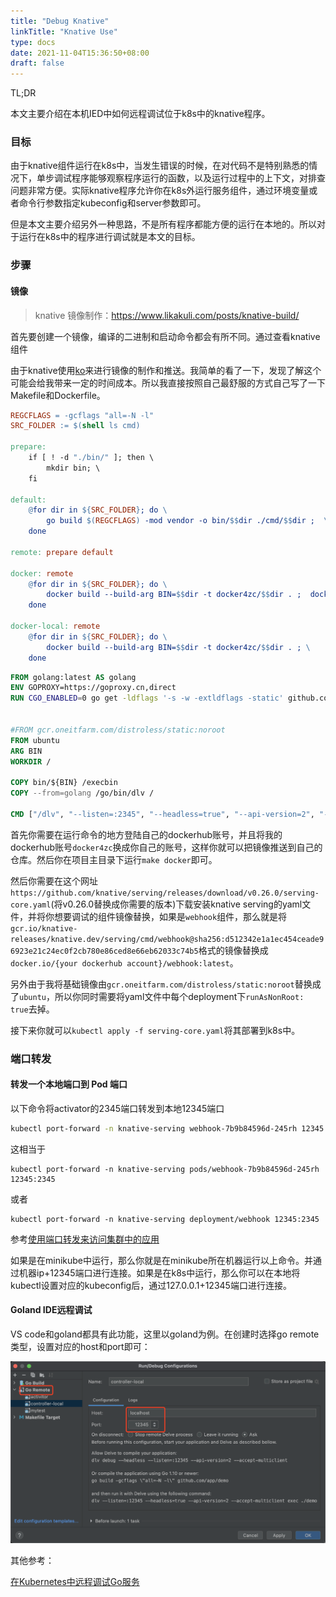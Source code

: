 ```yaml
---
title: "Debug Knative"
linkTitle: "Knative Use"
type: docs
date: 2021-11-04T15:36:50+08:00
draft: false
---
```


TL;DR

本文主要介绍在本机IED中如何远程调试位于k8s中的knative程序。

### 目标

由于knative组件运行在k8s中，当发生错误的时候，在对代码不是特别熟悉的情况下，单步调试程序能够观察程序运行的函数，以及运行过程中的上下文，对排查问题非常方便。实际knative程序允许你在k8s外运行服务组件，通过环境变量或者命令行参数指定kubeconfig和server参数即可。

但是本文主要介绍另外一种思路，不是所有程序都能方便的运行在本地的。所以对于运行在k8s中的程序进行调试就是本文的目标。

### 步骤

#### 镜像

> knative 镜像制作：https://www.likakuli.com/posts/knative-build/

首先要创建一个镜像，编译的二进制和启动命令都会有所不同。通过查看knative组件

由于knative使用[ko](https://github.com/google/ko)来进行镜像的制作和推送。我简单的看了一下，发现了解这个可能会给我带来一定的时间成本。所以我直接按照自己最舒服的方式自己写了一下Makefile和Dockerfile。

```makefile
REGCFLAGS = -gcflags "all=-N -l"
SRC_FOLDER := $(shell ls cmd)

prepare:
	if [ ! -d "./bin/" ]; then \
    	mkdir bin; \
    fi

default:
	@for dir in ${SRC_FOLDER}; do \
        go build $(REGCFLAGS) -mod vendor -o bin/$$dir ./cmd/$$dir ;  \
    done

remote: prepare default

docker: remote
	@for dir in ${SRC_FOLDER}; do \
        docker build --build-arg BIN=$$dir -t docker4zc/$$dir . ;  docker push docker4zc/$$dir ; \
    done

docker-local: remote
	@for dir in ${SRC_FOLDER}; do \
        docker build --build-arg BIN=$$dir -t docker4zc/$$dir . ; \
    done
```

```dockerfile
FROM golang:latest AS golang
ENV GOPROXY=https://goproxy.cn,direct
RUN CGO_ENABLED=0 go get -ldflags '-s -w -extldflags -static' github.com/go-delve/delve/cmd/dlv


#FROM gcr.oneitfarm.com/distroless/static:noroot
FROM ubuntu
ARG BIN
WORKDIR /

COPY bin/${BIN} /execbin
COPY --from=golang /go/bin/dlv /

CMD ["/dlv", "--listen=:2345", "--headless=true", "--api-version=2", "--accept-multiclient", "exec", "/execbin"]
```

首先你需要在运行命令的地方登陆自己的dockerhub账号，并且将我的dockerhub账号`docker4zc`换成你自己的账号，这样你就可以把镜像推送到自己的仓库。然后你在项目主目录下运行`make docker`即可。

然后你需要在这个网址`https://github.com/knative/serving/releases/download/v0.26.0/serving-core.yaml`(将v0.26.0替换成你需要的版本)下载安装knative serving的yaml文件，并将你想要调试的组件镜像替换，如果是`webhook`组件，那么就是将`gcr.io/knative-releases/knative.dev/serving/cmd/webhook@sha256:d512342e1a1ec454ceade96923e21c24ec0f2cb780e86ced8e66eb62033c74b5`格式的镜像替换成`docker.io/{your dockerhub account}/webhook:latest`。

另外由于我将基础镜像由`gcr.oneitfarm.com/distroless/static:noroot`替换成了`ubuntu`，所以你同时需要将yaml文件中每个deployment下`runAsNonRoot: true`去掉。

接下来你就可以`kubectl apply -f serving-core.yaml`将其部署到k8s中。

### 端口转发

#### 转发一个本地端口到 Pod 端口

以下命令将activator的2345端口转发到本地12345端口

```bash
kubectl port-forward -n knative-serving webhook-7b9b84596d-245rh 12345:2345
```

这相当于

```shell
kubectl port-forward -n knative-serving pods/webhook-7b9b84596d-245rh 12345:2345
```

或者

```shell
kubectl port-forward -n knative-serving deployment/webhook 12345:2345
```

参考[使用端口转发来访问集群中的应用](https://kubernetes.io/zh/docs/tasks/access-application-cluster/port-forward-access-application-cluster/#%E8%BD%AC%E5%8F%91%E4%B8%80%E4%B8%AA%E6%9C%AC%E5%9C%B0%E7%AB%AF%E5%8F%A3%E5%88%B0-pod-%E7%AB%AF%E5%8F%A3)

如果是在minikube中运行，那么你就是在minikube所在机器运行以上命令。并通过机器ip+12345端口进行连接。如果是在k8s中运行，那么你可以在本地将kubectl设置对应的kubeconfig后，通过127.0.0.1+12345端口进行连接。

#### Goland IDE远程调试

VS code和goland都具有此功能，这里以goland为例。在创建时选择go remote类型，设置对应的host和port即可：

![image-20211107153446536](/images/goremotedebug.png)



其他参考：

[在Kubernetes中远程调试Go服务](https://zhuanlan.zhihu.com/p/149938368)

